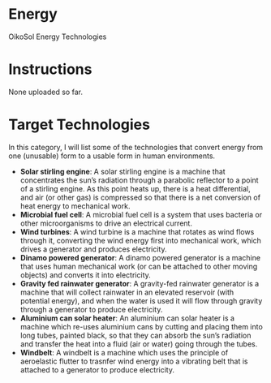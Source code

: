 # Energy
OikoSol Energy Technologies

# Instructions

None uploaded so far.

# Target Technologies

In this category, I will list some of the technologies that convert energy from one (unusable) form to a usable form in human environments.

* **Solar stirling engine**: A solar stirling engine is a machine that concentrates the sun’s radiation through a parabolic reflector to a point of a stirling engine. As this point heats up, there is a heat differential, and air (or other gas) is compressed so that there is a net conversion of heat energy to mechanical work.
* **Microbial fuel cell**: A microbial fuel cell is a system that uses bacteria or other microorganisms to drive an electrical current.
* **Wind turbines**: A wind turbine is a machine that rotates as wind flows through it, converting the wind energy first into mechanical work, which drives a generator and produces electricity.
* **Dinamo powered generator**: A dinamo powered generator is a machine that uses human mechanical work (or can be attached to other moving objects) and converts it into electricity.
* **Gravity fed rainwater generator**: A gravity-fed rainwater generator is a machine that will collect rainwater in an elevated reservoir (with potential energy), and when the water is used it will flow through gravity through a generator to produce electricity.
* **Aluminium can solar heater**: An aluminium can solar heater is a machine which re-uses aluminium cans by cutting and placing them into long tubes, painted black, so that they can absorb the sun’s radiation and transfer the heat into a fluid (air or water) going through the tubes.
* **Windbelt**: A windbelt is a machine which uses the principle of aeroelastic flutter to trasnfer wind energy into a vibrating belt that is attached to a generator to produce electricity.
